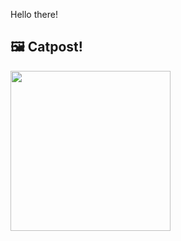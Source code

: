 Hello there!



## 🖼️ Catpost!

<sub>
    <img src="https://cdn2.thecatapi.com/images/6um.jpg" height="256">
</sub>

